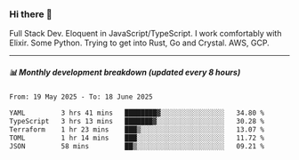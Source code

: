 ### Hi there 👋

Full Stack Dev. Eloquent in JavaScript/TypeScript. I work comfortably with Elixir. Some Python. Trying to get into Rust, Go and Crystal. AWS, GCP.

***

##### 📊 Monthly development breakdown (updated every 8 hours)

<!--START_SECTION:waka-->

```txt
From: 19 May 2025 - To: 18 June 2025

YAML         3 hrs 41 mins   ████████▓░░░░░░░░░░░░░░░░   34.80 %
TypeScript   3 hrs 13 mins   ███████▓░░░░░░░░░░░░░░░░░   30.28 %
Terraform    1 hr 23 mins    ███▒░░░░░░░░░░░░░░░░░░░░░   13.07 %
TOML         1 hr 14 mins    ███░░░░░░░░░░░░░░░░░░░░░░   11.72 %
JSON         58 mins         ██▒░░░░░░░░░░░░░░░░░░░░░░   09.21 %
```

<!--END_SECTION:waka-->
